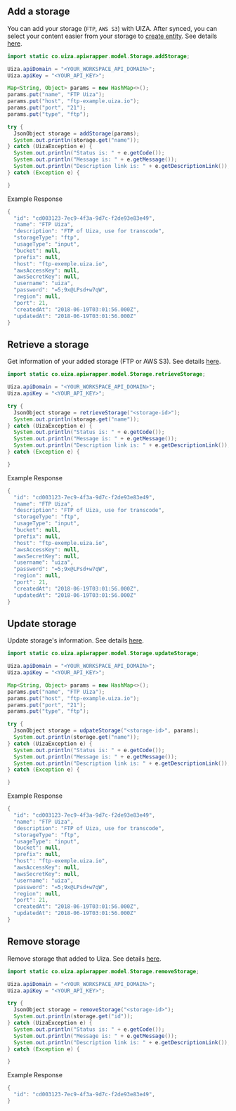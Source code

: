 ## Add a storage
You can add your storage (`FTP`, `AWS S3`) with UIZA.
After synced, you can select your content easier from your storage to [create entity](https://docs.uiza.io/#create-entity).
See details [here](https://docs.uiza.io/#add-a-storage).

```java
import static co.uiza.apiwrapper.model.Storage.addStorage;

Uiza.apiDomain = "<YOUR_WORKSPACE_API_DOMAIN>";
Uiza.apiKey = "<YOUR_API_KEY>";

Map<String, Object> params = new HashMap<>();
params.put("name", "FTP Uiza");
params.put("host", "ftp-example.uiza.io");
params.put("port", "21");
params.put("type", "ftp");

try {
  JsonObject storage = addStorage(params);
  System.out.println(storage.get("name"));
} catch (UizaException e) {
  System.out.println("Status is: " + e.getCode());
  System.out.println("Message is: " + e.getMessage());
  System.out.println("Description link is: " + e.getDescriptionLink());
} catch (Exception e) {

}
```

Example Response
```java
{
  "id": "cd003123-7ec9-4f3a-9d7c-f2de93e83e49",
  "name": "FTP Uiza",
  "description": "FTP of Uiza, use for transcode",
  "storageType": "ftp",
  "usageType": "input",
  "bucket": null,
  "prefix": null,
  "host": "ftp-exemple.uiza.io",
  "awsAccessKey": null,
  "awsSecretKey": null,
  "username": "uiza",
  "password": "=5;9x@LPsd+w7qW",
  "region": null,
  "port": 21,
  "createdAt": "2018-06-19T03:01:56.000Z",
  "updatedAt": "2018-06-19T03:01:56.000Z"
}
```

## Retrieve a storage
Get information of your added storage (FTP or AWS S3).
See details [here](https://docs.uiza.io/#retrieve-a-storage).

```java
import static co.uiza.apiwrapper.model.Storage.retrieveStorage;

Uiza.apiDomain = "<YOUR_WORKSPACE_API_DOMAIN>";
Uiza.apiKey = "<YOUR_API_KEY>";

try {
  JsonObject storage = retrieveStorage("<storage-id>");
  System.out.println(storage.get("name"));
} catch (UizaException e) {
  System.out.println("Status is: " + e.getCode());
  System.out.println("Message is: " + e.getMessage());
  System.out.println("Description link is: " + e.getDescriptionLink());
} catch (Exception e) {

}
```

Example Response
```java
{
  "id": "cd003123-7ec9-4f3a-9d7c-f2de93e83e49",
  "name": "FTP Uiza",
  "description": "FTP of Uiza, use for transcode",
  "storageType": "ftp",
  "usageType": "input",
  "bucket": null,
  "prefix": null,
  "host": "ftp-exemple.uiza.io",
  "awsAccessKey": null,
  "awsSecretKey": null,
  "username": "uiza",
  "password": "=5;9x@LPsd+w7qW",
  "region": null,
  "port": 21,
  "createdAt": "2018-06-19T03:01:56.000Z",
  "updatedAt": "2018-06-19T03:01:56.000Z"
}
```
## Update storage
Update storage's information.
See details [here](https://docs.uiza.io/#update-storage).

```java
import static co.uiza.apiwrapper.model.Storage.updateStorage;

Uiza.apiDomain = "<YOUR_WORKSPACE_API_DOMAIN>";
Uiza.apiKey = "<YOUR_API_KEY>";

Map<String, Object> params = new HashMap<>();
params.put("name", "FTP Uiza");
params.put("host", "ftp-example.uiza.io");
params.put("port", "21");
params.put("type", "ftp");

try {
  JsonObject storage = udpateStorage("<storage-id>", params);
  System.out.println(storage.get("name"));
} catch (UizaException e) {
  System.out.println("Status is: " + e.getCode());
  System.out.println("Message is: " + e.getMessage());
  System.out.println("Description link is: " + e.getDescriptionLink());
} catch (Exception e) {

}
```

Example Response
```java
{
  "id": "cd003123-7ec9-4f3a-9d7c-f2de93e83e49",
  "name": "FTP Uiza",
  "description": "FTP of Uiza, use for transcode",
  "storageType": "ftp",
  "usageType": "input",
  "bucket": null,
  "prefix": null,
  "host": "ftp-exemple.uiza.io",
  "awsAccessKey": null,
  "awsSecretKey": null,
  "username": "uiza",
  "password": "=5;9x@LPsd+w7qW",
  "region": null,
  "port": 21,
  "createdAt": "2018-06-19T03:01:56.000Z",
  "updatedAt": "2018-06-19T03:01:56.000Z"
}
```

## Remove storage
Remove storage that added to Uiza.
See details [here](https://docs.uiza.io/#remove-storage).

```java
import static co.uiza.apiwrapper.model.Storage.removeStorage;

Uiza.apiDomain = "<YOUR_WORKSPACE_API_DOMAIN>";
Uiza.apiKey = "<YOUR_API_KEY>";

try {
  JsonObject storage = removeStorage("<storage-id>");
  System.out.println(storage.get("id"));
} catch (UizaException e) {
  System.out.println("Status is: " + e.getCode());
  System.out.println("Message is: " + e.getMessage());
  System.out.println("Description link is: " + e.getDescriptionLink());
} catch (Exception e) {

}
```

Example Response
```java
{
  "id": "cd003123-7ec9-4f3a-9d7c-f2de93e83e49",
}
```
